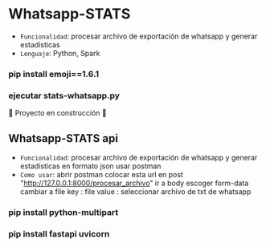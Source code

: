 # Whatsapp-STATS


- `Funcionalidad`: procesar archivo de exportación de whatsapp y generar estadisticas
- `Lenguaje`: Python, Spark
### pip install emoji==1.6.1
### ejecutar stats-whatsapp.py

:construction: Proyecto en construcción :construction:

## Whatsapp-STATS api 

- `Funcionalidad`: procesar archivo de exportación de whatsapp y generar estadisticas en formato json usar postman
- `Como usar`: abrir postman colocar esta url en post "http://127.0.0.1:8000/procesar_archivo" ir a body escoger form-data cambiar a file key : file value : seleccionar archivo de txt de whatsapp

### pip install python-multipart
### pip install fastapi uvicorn

